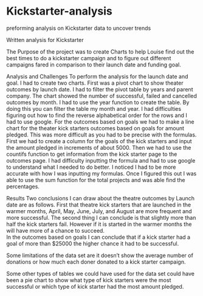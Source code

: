 # Kickstarter-analysis
preforming analysis on Kickstarter data to uncover trends

Written analysis for Kickstarter

The Purpose of the project was to create Charts to help Louise find out the best times to do a kickstarter campaign and to figure out different campaigns fared in comparison to their launch date and funding goal.  

Analysis and Challenges
To perform the analysis for the launch date and goal. I had to create two charts.  First was a pivot chart to show theater outcomes by launch date.  I had to filter the pivot table by years and parent company.  The chart showed the number of successful, failed and cancelled outcomes by month.  I had to use the year function to create the table.  By doing this you can filter the table my month and year.  I had difficulties figuring out how to find the reverse alphabetical order for the rows and I had to use google.
For the outcomes based on goals we had to make a line chart for the theater kick starters outcomes based on goals for amount pledged.  This was more difficult as you had to be precise with the formulas.  First we had to create a column for the goals of the kick starters and input the amount pledged in increments of about 5000.  Then we had to use the countifs function to get information from the kick starter page to the outcomes page.  I had difficulty inputting the formula and had to use google to understand what I needed to do better.  I noticed I had to be more accurate with how I was inputting my formulas.  Once I figured this out I was able to use the sum function for the total projects and was able find the percentages.      

Results
Two conclusions I can draw about the theatre outcomes by Launch date are as follows.  First that theatre kick starters that are launched in the warmer months, April, May, June, July, and August are more frequent and more successful.  The second thing I can conclude is that slightly more than half the kick starters fail.  However if it is started in the warmer months the will have more of a chance to succeed.  
In the outcomes based on goals I can conclude that if a kick starter had a goal of more than $25000 the higher chance it had to be successful.  

Some limitations of the data set are it doesn’t show the average number of donations or how much each doner donated to a kick starter campaign.  

Some other types of tables we could have used for the data set could have been a pie chart to show what type of kick starters were the most successful or which type of kick starter had the most amount pledged.         
